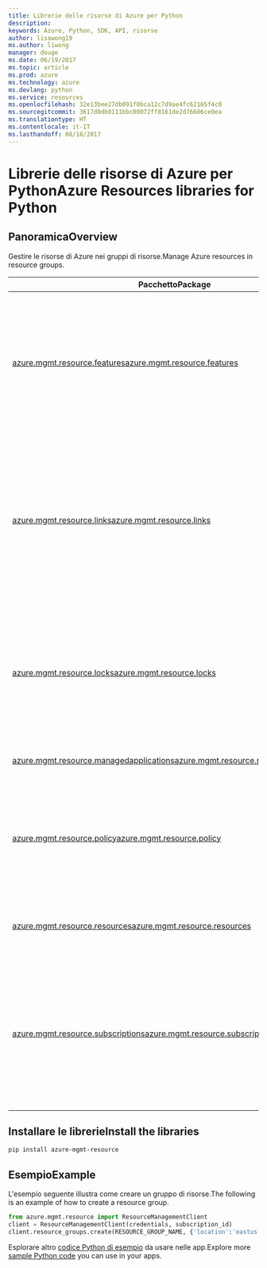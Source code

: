 ```yaml
---
title: Librerie delle risorse di Azure per Python
description: 
keywords: Azure, Python, SDK, API, risorse
author: lisawong19
ms.author: liwong
manager: douge
ms.date: 06/19/2017
ms.topic: article
ms.prod: azure
ms.technology: azure
ms.devlang: python
ms.service: resources
ms.openlocfilehash: 32e13bee27db091f0bca12c7d9ae4fc62165f4c0
ms.sourcegitcommit: 3617d0db0111bbc00072ff8161de2d76606ce0ea
ms.translationtype: HT
ms.contentlocale: it-IT
ms.lasthandoff: 08/18/2017
---
```

# <a name="azure-resources-libraries-for-python"></a><span data-ttu-id="b0655-103">Librerie delle risorse di Azure per Python</span><span class="sxs-lookup"><span data-stu-id="b0655-103">Azure Resources libraries for Python</span></span> 

## <a name="overview"></a><span data-ttu-id="b0655-104">Panoramica</span><span class="sxs-lookup"><span data-stu-id="b0655-104">Overview</span></span> 
<span data-ttu-id="b0655-105">Gestire le risorse di Azure nei gruppi di risorse.</span><span class="sxs-lookup"><span data-stu-id="b0655-105">Manage Azure resources in resource groups.</span></span>

| <span data-ttu-id="b0655-106">Pacchetto</span><span class="sxs-lookup"><span data-stu-id="b0655-106">Package</span></span>  |  <span data-ttu-id="b0655-107">Descrizione</span><span class="sxs-lookup"><span data-stu-id="b0655-107">Description</span></span> |
|---|---|
|<span data-ttu-id="b0655-108">[azure.mgmt.resource.features][1]</span><span class="sxs-lookup"><span data-stu-id="b0655-108">[azure.mgmt.resource.features][1]</span></span>|<span data-ttu-id="b0655-109">Azure Feature Exposure Control (AFEC) fornisce un meccanismo che consente ai provider di risorse di controllare l'esposizione delle funzionalità agli utenti.</span><span class="sxs-lookup"><span data-stu-id="b0655-109">Azure Feature Exposure Control (AFEC) provides a mechanism for the resource providers to control feature exposure to users.</span></span>|
|<span data-ttu-id="b0655-110">[azure.mgmt.resource.links][2]</span><span class="sxs-lookup"><span data-stu-id="b0655-110">[azure.mgmt.resource.links][2]</span></span>|<span data-ttu-id="b0655-111">Le risorse di Azure possono essere collegate tra loro per formare relazioni logiche.</span><span class="sxs-lookup"><span data-stu-id="b0655-111">Azure resources can be linked together to form logical relationships.</span></span> <span data-ttu-id="b0655-112">È possibile stabilire collegamenti tra le risorse appartenenti a gruppi di risorse diversi.</span><span class="sxs-lookup"><span data-stu-id="b0655-112">You can establish links between resources belonging to different resource groups.</span></span>|
|<span data-ttu-id="b0655-113">[azure.mgmt.resource.locks][3]</span><span class="sxs-lookup"><span data-stu-id="b0655-113">[azure.mgmt.resource.locks][3]</span></span>|<span data-ttu-id="b0655-114">Le risorse di Azure possono essere bloccate per impedire ad altri utenti dell'organizzazione di eliminare o modificare le risorse.</span><span class="sxs-lookup"><span data-stu-id="b0655-114">Azure resources can be locked to prevent other users in your organization from deleting or modifying resources.</span></span>|
|<span data-ttu-id="b0655-115">[azure.mgmt.resource.managedapplications][4]</span><span class="sxs-lookup"><span data-stu-id="b0655-115">[azure.mgmt.resource.managedapplications][4]</span></span>|<span data-ttu-id="b0655-116">Applicazioni gestite da ARM (appliance).</span><span class="sxs-lookup"><span data-stu-id="b0655-116">ARM managed applications (appliances).</span></span>|
|<span data-ttu-id="b0655-117">[azure.mgmt.resource.policy][5]</span><span class="sxs-lookup"><span data-stu-id="b0655-117">[azure.mgmt.resource.policy][5]</span></span>|<span data-ttu-id="b0655-118">Per gestire e controllare l'accesso alle risorse, è possibile definire criteri personalizzati e assegnarli a un ambito.</span><span class="sxs-lookup"><span data-stu-id="b0655-118">To manage and control access to your resources, you can define customized policies and assign them at a scope.</span></span>|
|<span data-ttu-id="b0655-119">[azure.mgmt.resource.resources][6]</span><span class="sxs-lookup"><span data-stu-id="b0655-119">[azure.mgmt.resource.resources][6]</span></span>| <span data-ttu-id="b0655-120">Fornisce operazioni per l'uso di risorse e gruppi di risorse.</span><span class="sxs-lookup"><span data-stu-id="b0655-120">Provides operations for working with resources and resource groups.</span></span>|
|<span data-ttu-id="b0655-121">[azure.mgmt.resource.subscriptions][7]</span><span class="sxs-lookup"><span data-stu-id="b0655-121">[azure.mgmt.resource.subscriptions][7]</span></span>|<span data-ttu-id="b0655-122">Tutti i gruppi di risorse e tutte le risorse esistono all'interno delle sottoscrizioni.</span><span class="sxs-lookup"><span data-stu-id="b0655-122">All resource groups and resources exist within subscriptions.</span></span> <span data-ttu-id="b0655-123">Queste operazioni consentono di ottenere informazioni sulle sottoscrizioni e sui tenant.</span><span class="sxs-lookup"><span data-stu-id="b0655-123">These operation enable you get information about your subscriptions and tenants.</span></span>|

[1]: /python/api/azure.mgmt.resource.features
[2]: /python/api/azure.mgmt.resource.links
[3]: /python/api/azure.mgmt.resource.locks
[4]: /python/api/azure.mgmt.resource.managedapplications
[5]: /python/api/azure.mgmt.resource.policy
[6]: /python/api/azure.mgmt.resource.resources
[7]: /python/api/azure.mgmt.resource.subscriptions

## <a name="install-the-libraries"></a><span data-ttu-id="b0655-124">Installare le librerie</span><span class="sxs-lookup"><span data-stu-id="b0655-124">Install the libraries</span></span> 
```bash
pip install azure-mgmt-resource
```

## <a name="example"></a><span data-ttu-id="b0655-125">Esempio</span><span class="sxs-lookup"><span data-stu-id="b0655-125">Example</span></span>
<span data-ttu-id="b0655-126">L'esempio seguente illustra come creare un gruppo di risorse.</span><span class="sxs-lookup"><span data-stu-id="b0655-126">The following is an example of how to create a resource group.</span></span> 

```python
from azure.mgmt.resource import ResourceManagementClient
client = ResourceManagementClient(credentials, subscription_id)
client.resource_groups.create(RESOURCE_GROUP_NAME, {'location':'eastus'})
```

<span data-ttu-id="b0655-127">Esplorare altro [codice Python di esempio](https://azure.microsoft.com/resources/samples/?platform=python) da usare nelle app.</span><span class="sxs-lookup"><span data-stu-id="b0655-127">Explore more [sample Python code](https://azure.microsoft.com/resources/samples/?platform=python) you can use in your apps.</span></span> 